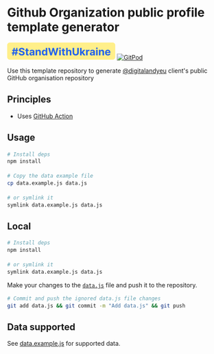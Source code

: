 # Github Organization public profile template generator

[![StandWithUkraine](https://raw.githubusercontent.com/vshymanskyy/StandWithUkraine/main/badges/StandWithUkraine.svg)](https://github.com/vshymanskyy/StandWithUkraine)
[![GitPod](https://img.shields.io/badge/Contribute%20with-Gitpod-908a85?logo=gitpod)](https://gitpod.io/#https://github.com/digitalandyeu/.github-client-org-template)

Use this template repository to generate [@digitalandyeu](https://github.com/digitalandyeu) client's public GitHub organisation repository

## Principles

-   Uses [GitHub Action]()

## Usage

```bash
# Install deps
npm install

# Copy the data example file
cp data.example.js data.js

# or symlink it
symlink data.example.js data.js
```

## Local

```bash
# Install deps
npm install

# or symlink it
symlink data.example.js data.js
```

Make your changes to the [`data.js`](./data.js) file and push it to the repository.

```bash
# Commit and push the ignored data.js file changes
git add data.js && git commit -m "Add data.js" && git push
```

## Data supported

See [data.example.js](./data.example.js) for supported data.
